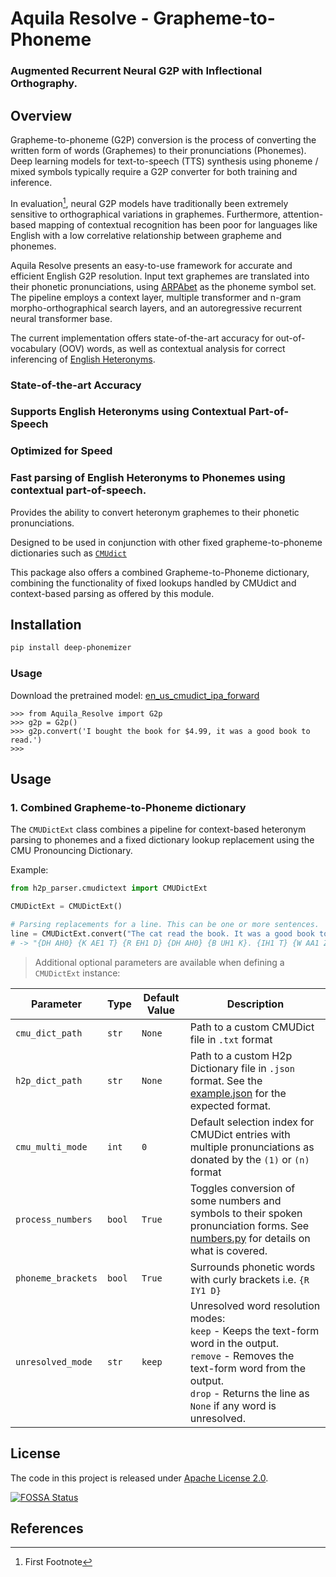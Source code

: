 # Aquila Resolve - Grapheme-to-Phoneme

### Augmented Recurrent Neural G2P with Inflectional Orthography.


## Overview

Grapheme-to-phoneme (G2P) conversion is the process of converting the written form of words (Graphemes) to their 
pronunciations (Phonemes). Deep learning models for text-to-speech (TTS) synthesis using phoneme / mixed symbols
typically require a G2P converter for both training and inference.

In evaluation[^1], neural G2P models have traditionally been extremely sensitive to orthographical variations
in graphemes. Furthermore, attention-based mapping of contextual recognition has been poor for languages
like English with a low correlative relationship between grapheme and phonemes.

Aquila Resolve presents an easy-to-use framework for accurate and efficient English G2P resolution. 
Input text graphemes are translated into their phonetic pronunciations, using [ARPAbet]() as the phoneme symbol set.
The pipeline employs a context layer, multiple transformer and n-gram morpho-orthographical search layers, 
and an autoregressive recurrent neural transformer base.

The current implementation offers state-of-the-art accuracy for out-of-vocabulary (OOV) words, as well as contextual
analysis for correct inferencing of [English Heteronyms](https://en.wikipedia.org/wiki/Heteronym_(linguistics)).

### State-of-the-art Accuracy ##

> 

### Supports English Heteronyms using Contextual Part-of-Speech

> 

### Optimized for Speed

### Fast parsing of English Heteronyms to Phonemes using contextual part-of-speech.

Provides the ability to convert heteronym graphemes to their phonetic pronunciations.

Designed to be used in conjunction with other fixed grapheme-to-phoneme dictionaries such as [`CMUdict`](https://github.com/cmusphinx/cmudict)

This package also offers a combined Grapheme-to-Phoneme dictionary,
combining the functionality of fixed lookups handled by CMUdict and context-based parsing as
offered by this module.

## Installation

```bash
pip install deep-phonemizer
```

### Usage

Download the pretrained model: [en_us_cmudict_ipa_forward](https://public-asai-dl-models.s3.eu-central-1.amazonaws.com/DeepPhonemizer/en_us_cmudict_ipa_forward.pt)

```pycon
>>> from Aquila_Resolve import G2p
>>> g2p = G2p()
>>> g2p.convert('I bought the book for $4.99, it was a good book to read.')
>>> 
```

## Usage

### 1. Combined Grapheme-to-Phoneme dictionary

The `CMUDictExt` class combines a pipeline for context-based heteronym parsing to phonemes and a fixed dictionary lookup
replacement using the CMU Pronouncing Dictionary. 

Example: 


```python
from h2p_parser.cmudictext import CMUDictExt

CMUDictExt = CMUDictExt()

# Parsing replacements for a line. This can be one or more sentences.
line = CMUDictExt.convert("The cat read the book. It was a good book to read.")
# -> "{DH AH0} {K AE1 T} {R EH1 D} {DH AH0} {B UH1 K}. {IH1 T} {W AA1 Z} {AH0} {G UH1 D} {B UH1 K} {T UW1} {R IY1 D}."
```

> Additional optional parameters are available when defining a `CMUDictExt` instance:

| Parameter          | Type   | Default Value | Description                                                                                                                                                                                                             |
|--------------------|--------|---------------|-------------------------------------------------------------------------------------------------------------------------------------------------------------------------------------------------------------------------|
| `cmu_dict_path`    | `str`  | `None`        | Path to a custom CMUDict file in `.txt` format                                                                                                                                                                          |
| `h2p_dict_path`    | `str`  | `None`        | Path to a custom H2p Dictionary file in `.json` format. See the [example.json](h2p_parser/data/example.json) for the expected format.                                                                                   |
| `cmu_multi_mode`   | `int`  | `0`           | Default selection index for CMUDict entries with multiple pronunciations as donated by the `(1)` or `(n)` format                                                                                                        |
| `process_numbers`  | `bool` | `True`        | Toggles conversion of some numbers and symbols to their spoken pronunciation forms. See [numbers.py](h2p_parser/text/numbers.py) for details on what is covered.                                                        |
| `phoneme_brackets` | `bool` | `True`        | Surrounds phonetic words with curly brackets i.e. `{R IY1 D}`                                                                                                                                                           |
| `unresolved_mode`  | `str`  | `keep`        | Unresolved word resolution modes: <br> `keep` - Keeps the text-form word in the output. <br> `remove` - Removes the text-form word from the output. <br> `drop` - Returns the line as `None` if any word is unresolved. |

## License

The code in this project is released under [Apache License 2.0](LICENSE).

[![FOSSA Status](https://app.fossa.com/api/projects/git%2Bgithub.com%2Fionite34%2Fh2p-parser.svg?type=large)](https://app.fossa.com/projects/git%2Bgithub.com%2Fionite34%2Fh2p-parser?ref=badge_large)


## References


[^1]: First Footnote
